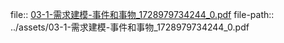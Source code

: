 file:: [03-1-需求建模-事件和事物_1728979734244_0.pdf](../assets/03-1-需求建模-事件和事物_1728979734244_0.pdf)
file-path:: ../assets/03-1-需求建模-事件和事物_1728979734244_0.pdf
